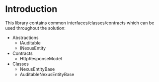 # Introduction

This library contains common interfaces/classes/contracts which can be used throughout the solution:
* Abstractions
  * IAuditable
  * INexusEntity
* Contracts
  * HttpResponseModel
* Classes
  * NexusEntityBase
  * AuditableNexusEntityBase

